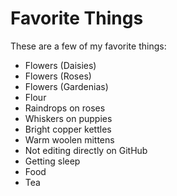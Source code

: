 # Favorite Things

These are a few of my favorite things:

- Flowers (Daisies)
- Flowers (Roses)
- Flowers (Gardenias)
- Flour
- Raindrops on roses
- Whiskers on puppies
- Bright copper kettles
- Warm woolen mittens
- Not editing directly on GitHub
- Getting sleep
- Food
- Tea

